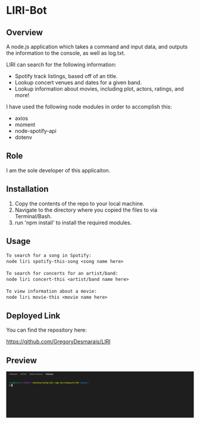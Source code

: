 # LIRI-Bot

## Overview
A node.js application which takes a command and input data, and outputs the information to the console, as well as log.txt.

LIRI can search for the following information:
- Spotify track listings, based off of an title.
- Lookup concert venues and dates for a given band.
- Lookup information about movies,  including plot, actors, ratings, and more!

I have used the following node modules in order to accomplish this:
- axios
- moment
- node-spotify-api
- dotenv

## Role 
I am the sole developer of this applicaiton.

## Installation
1. Copy the contents of the repo to your local machine.
2. Navigate to the directory where you copied the files to via Terminal/Bash.
3. run 'npm install' to install the required modules.

<!-- You will need to retrieve your own Spotify API keys for this to work.  You can accomplish this by doing the following:

1. Navigate to https://developer.spotify.com/my-applications/#!/
2. Login with your existing Spotify account, or, create a new account.
3. Once logged in, navigate to https://developer.spotify.com/my-applications/#!/applications/create
4. Regester a new application.  You can name this anything you want.  Click "Complete" once finished.
5. On the next screen, you should see your  -->

## Usage
    To search for a song in Spotify:
    node liri spotify-this-song <song name here>

    To search for concerts for an artist/band:
    node liri concert-this <artist/band name here>

    To view information about a movie:
    node liri movie-this <movie name here>

## Deployed Link
You can find the repository here:

https://github.com/GregoryDesmarais/LIRI

## Preview
![Preview of LIRI in action!](https://github.com/GregoryDesmarais/LIRI/blob/master/liri.gif)
